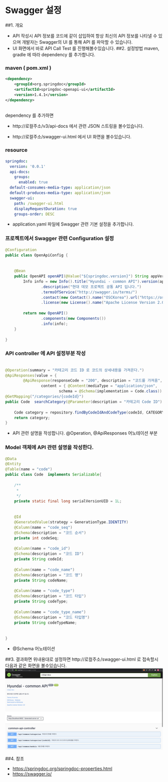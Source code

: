 # Swagger 설정

##1. 개요
- API 작성시 API 정보를 코드에 같이 삽입하여 항상 최신의 API 정보를 나타낼 수 있으며 개발자는 Swagger의 UI 를 통해 API 를 파악할 수 있습니다.
 - UI 화면에서 바로 API Call Test 를 진행해볼수있습니다.
##2. 설정방법
maven, gradle 에 따라 dependency 를 추가합니다.

### maven ( pom.xml )
```xml
<dependency>
    <groupId>org.springdoc</groupId>
    <artifactId>springdoc-openapi-ui</artifactId>
    <version>1.4.1</version>
</dependency> 
  
```
dependency 를 추가하면
- http://로컬주소/v3/api-docs 에서 관련 JSON 스트링을 볼수있습니다.

- http://로컬주소/swagger-ui.html 에서 UI 화면을 볼수있습니다.
### resource
```yaml
springdoc:
  version: '0.0.1'
  api-docs:
    groups:
      enabled: true
  default-consumes-media-type: application/json
  default-produces-media-type: application/json
  swagger-ui:
    path: /swagger-ui.html
    displayRequestDuration: true
    groups-order: DESC
```
- application.yaml 파일에 Swagger 관련 기본 설정을 추가합니다.

### 프로젝트에서 Swagger 관련 Configuration 설정
```java
@Configuration
public class OpenApiConfig {


    @Bean
    public OpenAPI openAPI(@Value("${springdoc.version}") String appVersion) {
        Info info = new Info().title("Hyundai - common API").version(appVersion)
                .description("현대 데모 프로젝트 공통 API 입니다.")
                .termsOfService("http://swagger.io/terms/")
                .contact(new Contact().name("OSCKorea").url("https://osckorea.com/").email("stuie.lim@osckorea.com"))
                .license(new License().name("Apache License Version 2.0").url("http://www.apache.org/licenses/LICENSE-2.0"));

        return new OpenAPI()
                .components(new Components())
                .info(info);
    }

}
```

### API controller 에 API 설정부분 작성

```java

@Operation(summary = "카테고리 코드 ID 로 코드의 상세내용을 가져온다.")
@ApiResponses(value = {
        @ApiResponse(responseCode = "200", description = "코드를 가져옴",
                content = { @Content(mediaType = "application/json",
                        schema = @Schema(implementation = Code.class)) }) })
@GetMapping("/categories/{codeId}")
public Code  searchCategory(@Parameter(description = "카테고리 Code ID") @PathVariable String codeId){

    Code category = repository.findByCodeIdAndCodeType(codeId, CATEGORY_TYPE);
    return category;
}
```

- API 관련 설명을 작성합니다. @Operation, @ApiResponses 어노테이션 부분 

### Model 객체에 API 관련 설명을 작성한다.
```java
@Data
@Entity
@Table(name = "code")
public class Code  implements Serializable{

    /**
     *
     */
    private static final long serialVersionUID = 1L;


    @Id
    @GeneratedValue(strategy = GenerationType.IDENTITY)
    @Column(name = "code_seq")
    @Schema(description = "코드 순서")
    private int codeSeq;

    @Column(name = "code_id")
    @Schema(description = "코드 ID")
    private String codeId;

    @Column(name = "code_name")
    @Schema(description = "코드 명")
    private String codeName;

    @Column(name = "code_type")
    @Schema(description = "코드 타입")
    private String codeType;

    @Column(name = "code_type_name")
    @Schema(description = "코드 타입명")
    private String codeTypeName;


}

```

- @Schema 어노테이션

##3. 결과화면
위내용대로 설정하면 http://로컬주소/swagger-ui.html 로 접속할시 다음과 같은 화면을 볼수있습니다.
![결과화면!](./Swagger1.png "결과화면")


##4. 참조
- https://springdoc.org/springdoc-properties.html
- https://swagger.io/






